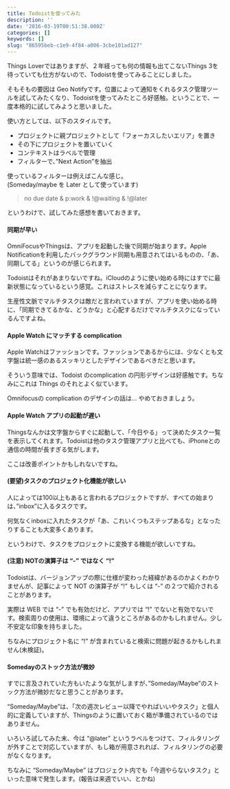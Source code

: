 ```yaml
---
title: Todoistを使ってみた
description: ''
date: '2016-03-19T00:51:38.000Z'
categories: []
keywords: []
slug: "86595beb-c1e9-4f84-a006-3cbe101ad127"
---
```

Things Loverではありますが、２年経っても何の情報も出てこないThings 3を待っていても仕方がないので、Todoistを使ってみることにしました。

そもそもの要因は Geo Notifyです。位置によって通知をくれるタスク管理ツールを試してみたくなり、Todoistを使ってみたところ好感触。ということで、一度本格的に試してみようと思いました。

使い方としては、以下のスタイルです。

*   プロジェクトに親プロジェクトとして「フォーカスしたいエリア」を置き
*   その下にプロジェクトを置いていく
*   コンテキストはラベルで管理
*   フィルターで、”Next Action”を抽出

使っているフィルターは例えばこんな感じ。  
(Someday/maybe を Later として使っています)

> no due date & p:work & !@waiting & !@later

というわけで、試してみた感想を書いておきます。

#### 同期が早い

OmniFocusやThingsは、アプリを起動した後で同期が始まります。Apple Notificationを利用したバックグラウンド同期も用意されてはいるものの、「あ、同期してる」というのが感じられます。

Todoistはそれがあまりないですね。iCloudのように使い始める時にはすでに最新状態になっているという感覚。これはストレスを減らすことになります。

生産性文脈でマルチタスクは敵だと言われていますが、アプリを使い始める時に、「同期できてるかな、どうかな」と心配するだけでマルチタスクになっているんですよね。

#### Apple Watch にマッチする complication

Apple Watchはファッションです。ファッションであるからには、少なくとも文字盤は統一感のあるスッキリとしたデザインであるべきだと思います。

そういう意味では、Todoist のcomplication の円形デザインは好感触です。ちなみにこれは Things のそれとよく似ています。

Omnifocusの complication のデザインの話は… やめておきましょう。

#### Apple Watch アプリの起動が遅い

Thingsなんかは文字盤からすぐに起動して、「今日やる」って決めたタスク一覧を表示してくれます。Todoistは他のタスク管理アプリと比べても、iPhoneとの通信の時間が長すぎる気がします。

ここは改善ポイントかもしれないですね。

#### (要望)タスクのプロジェクト化機能が欲しい

人によっては100以上もあると言われるプロジェクトですが、すべての始まりは、”inbox”に入るタスクです。

何気なくinboxに入れたタスクが「あ、これいくつもステップあるな」となったりすることも大変多くあります。

というわけで、タスクをプロジェクトに変換する機能が欲しいですね。

#### (注意) NOTの演算子は “-” ではなく “!”

Todoistは、バージョンアップの際に仕様が変わった経緯があるのかよくわかりませんが、記事によって NOT の演算子が “!” もしくは “-” の２つで紹介されることがあります。

実際は WEB では “-” でも有効だけど、アプリでは “!” でないと有効でないです。検索周りの使用は、環境によって違うところがあるのかもしれません。少し不安定な印象を持ちました。

ちなみにプロジェクト名に “!” が含まれていると検索に問題が起きるかもしれません(未検証)。

#### Somedayのストック方法が微妙

すでに言及されていた方もいたような気がしますが、”Someday/Maybe”のストック方法が微妙だなと思うことがあります。

“Someday/Maybe”は、「次の週次レビュー以降でやればいいやタスク」と個人的に定義していますが、Thingsのように置いておく箱が準備されているのではありません。

いろいろ試してみた末、今は “@later” というラベルをつけて、フィルタリングが外すことで対応していますが、もし箱が用意されれば、フィルタリングの必要がなくなります。

ちなみに “Someday/Maybe” はプロジェクト内でも「今週やらないタスク」といった意味で発生します。(報告は来週でいい、とかね)